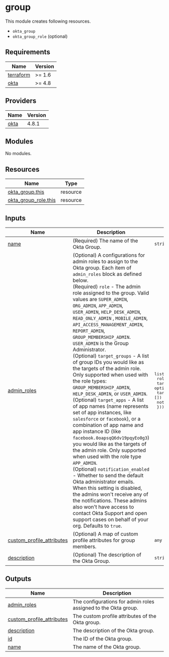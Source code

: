 # group

This module creates following resources.

- `okta_group`
- `okta_group_role` (optional)

<!-- BEGINNING OF PRE-COMMIT-TERRAFORM DOCS HOOK -->
## Requirements

| Name | Version |
|------|---------|
| <a name="requirement_terraform"></a> [terraform](#requirement\_terraform) | >= 1.6 |
| <a name="requirement_okta"></a> [okta](#requirement\_okta) | >= 4.8 |

## Providers

| Name | Version |
|------|---------|
| <a name="provider_okta"></a> [okta](#provider\_okta) | 4.8.1 |

## Modules

No modules.

## Resources

| Name | Type |
|------|------|
| [okta_group.this](https://registry.terraform.io/providers/okta/okta/latest/docs/resources/group) | resource |
| [okta_group_role.this](https://registry.terraform.io/providers/okta/okta/latest/docs/resources/group_role) | resource |

## Inputs

| Name | Description | Type | Default | Required |
|------|-------------|------|---------|:--------:|
| <a name="input_name"></a> [name](#input\_name) | (Required) The name of the Okta Group. | `string` | n/a | yes |
| <a name="input_admin_roles"></a> [admin\_roles](#input\_admin\_roles) | (Optional) A configurations for admin roles to assign to the Okta group. Each item of `admin_roles` block as defined below.<br>    (Required) `role` - The admin role assigned to the group. Valid values are `SUPER_ADMIN`, `ORG_ADMIN`, `APP_ADMIN`, `USER_ADMIN`, `HELP_DESK_ADMIN`, `READ_ONLY_ADMIN` , `MOBILE_ADMIN`, `API_ACCESS_MANAGEMENT_ADMIN`, `REPORT_ADMIN`, `GROUP_MEMBERSHIP_ADMIN`. `USER_ADMIN` is the Group Administrator.<br>    (Optional) `target_groups` - A list of group IDs you would like as the targets of the admin role. Only supported when used with the role types: `GROUP_MEMBERSHIP_ADMIN`, `HELP_DESK_ADMIN`, or `USER_ADMIN`.<br>    (Optional) `target_apps` - A list of app names (name represents set of app instances, like `salesforce` or `facebook`), or a combination of app name and app instance ID (like `facebook.0oapsqQ6dv19pqyEo0g3`) you would like as the targets of the admin role. Only supported when used with the role type `APP_ADMIN`.<br>    (Optional) `notification_enabled` - Whether to send the default Okta administrator emails. When this setting is disabled, the admins won't receive any of the notifications. These admins also won't have access to contact Okta Support and open support cases on behalf of your org. Defaults to `true`. | <pre>list(object({<br>    role                 = string<br>    target_groups        = optional(set(string), [])<br>    target_apps          = optional(set(string), [])<br>    notification_enabled = optional(bool, true)<br>  }))</pre> | `[]` | no |
| <a name="input_custom_profile_attributes"></a> [custom\_profile\_attributes](#input\_custom\_profile\_attributes) | (Optional) A map of custom profile attributes for group members. | `any` | `{}` | no |
| <a name="input_description"></a> [description](#input\_description) | (Optional) The description of the Okta Group. | `string` | `"Managed by Terraform."` | no |

## Outputs

| Name | Description |
|------|-------------|
| <a name="output_admin_roles"></a> [admin\_roles](#output\_admin\_roles) | The configurations for admin roles assigned to the Okta group. |
| <a name="output_custom_profile_attributes"></a> [custom\_profile\_attributes](#output\_custom\_profile\_attributes) | The custom profile attributes of the Okta group. |
| <a name="output_description"></a> [description](#output\_description) | The description of the Okta group. |
| <a name="output_id"></a> [id](#output\_id) | The ID of the Okta group. |
| <a name="output_name"></a> [name](#output\_name) | The name of the Okta group. |
<!-- END OF PRE-COMMIT-TERRAFORM DOCS HOOK -->

